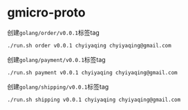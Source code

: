# gmicro-proto

创建`golang/order/v0.0.1`标签tag

```bash
./run.sh order v0.0.1 chyiyaqing chyiyaqing@gmail.com
```

创建`golang/payment/v0.0.1`标签tag

```bash
./run.sh payment v0.0.1 chyiyaqing chyiyaqing@gmail.com
```

创建`golang/shipping/v0.0.1`标签tag

```bash
./run.sh shipping v0.0.1 chyiyaqing chyiyaqing@gmail.com
```
